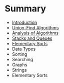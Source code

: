 # Summary

* [Introduction](README.md)
* [Union-Find Algorithms](union-find-algorithms.md)
* [Analysis of Algorithms](analysis-of-algorithms.md)
* [Stacks and Queues](stacks-and-queues.md)
* [Elementary Sorts](elementary-sorts.md)
* [Data Types](chapter1.md)
* Sorting
* Searching
* Graphs
* Strings
* Elementary Sorts

